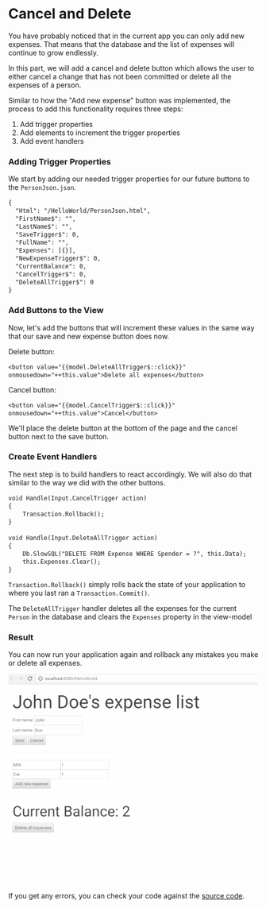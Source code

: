 # Cancel and Delete

You have probably noticed that in the current app you can only add new expenses. That means that the database and the list of expenses will continue to grow endlessly.

In this part, we will add a cancel and delete button which allows the user to either cancel a change that has not been committed or delete all the expenses of a person.

Similar to how the "Add new expense" button was implemented, the process to add this functionality requires three steps:  
1. Add trigger properties  
2. Add elements to increment the trigger properties  
3. Add event handlers

### Adding Trigger Properties

We start by adding our needed trigger properties for our future buttons to the `PersonJson.json`.



```
{
  "Html": "/HelloWorld/PersonJson.html",
  "FirstName$": "",
  "LastName$": "",
  "SaveTrigger$": 0,
  "FullName": "",
  "Expenses": [{}],
  "NewExpenseTrigger$": 0,
  "CurrentBalance": 0,
  "CancelTrigger$": 0,
  "DeleteAllTrigger$": 0
}
```

### Add Buttons to the View

Now, let's add the buttons that will increment these values in the same way that our save and new expense button does now.



Delete button:

```
<button value="{{model.DeleteAllTrigger$::click}}" onmousedown="++this.value">Delete all expenses</button>
```

Cancel button:

```
<button value="{{model.CancelTrigger$::click}}" onmousedown="++this.value">Cancel</button>
```

We'll place the delete button at the bottom of the page and the cancel button next to the save button.



### Create Event Handlers

The next step is to build handlers to react accordingly. We will also do that similar to the way we did with the other buttons.



```
void Handle(Input.CancelTrigger action)
{
    Transaction.Rollback();
}

void Handle(Input.DeleteAllTrigger action)
{
    Db.SlowSQL("DELETE FROM Expense WHERE Spender = ?", this.Data);
    this.Expenses.Clear();
}
```

`Transaction.Rollback()` simply rolls back the state of your application to where you last ran a `Transaction.Commit()`.

The `DeleteAllTrigger` handler deletes all the expenses for the current `Person` in the database and clears the `Expenses` property in the view-model

### Result

You can now run your application again and rollback any mistakes you make or delete all expenses.



![](../.gitbook/assets/resizedpart6.gif)



If you get any errors, you can check your code against the [source code](https://github.com/StarcounterApps/HelloWorld/commit/7f370fde6c500989c2b1b49b6390279c17094c25).

